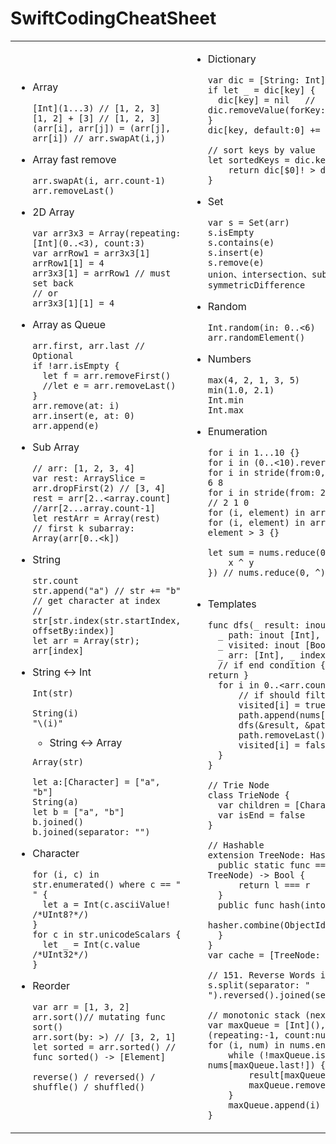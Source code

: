   # SwiftCodingCheatSheet

<table><td>
  
- Array
  ```
  [Int](1...3) // [1, 2, 3]
  [1, 2] + [3] // [1, 2, 3]
  (arr[i], arr[j]) = (arr[j], arr[i]) // arr.swapAt(i,j)
  ```

- Array fast remove
  ```
  arr.swapAt(i, arr.count-1)
  arr.removeLast()
  ```

- 2D Array
  ```
  var arr3x3 = Array(repeating: [Int](0..<3), count:3)
  var arrRow1 = arr3x3[1]
  arrRow1[1] = 4
  arr3x3[1] = arrRow1 // must set back
  // or
  arr3x3[1][1] = 4
  ```

- Array as Queue
  ```
  arr.first, arr.last // Optional
  if !arr.isEmpty {
    let f = arr.removeFirst()
    //let e = arr.removeLast()
  }
  arr.remove(at: i)
  arr.insert(e, at: 0)
  arr.append(e)
  ```

- Sub Array
  ```
  // arr: [1, 2, 3, 4]
  var rest: ArraySlice = arr.dropFirst(2) // [3, 4]
  rest = arr[2..<array.count] //arr[2...array.count-1]
  let restArr = Array(rest)
  // first k subarray:
  Array(arr[0..<k])
  ```

- String
  ```
  str.count
  str.append("a") // str += "b"
  // get character at index
  // str[str.index(str.startIndex, offsetBy:index)]
  let arr = Array(str); arr[index] 
  ```

- String <-> Int
  ```
  Int(str)

  String(i)
  "\(i)"
  
  ```
  
  - String <-> Array
  ```
  Array(str)
  
  let a:[Character] = ["a", "b"]
  String(a)
  let b = ["a", "b"]
  b.joined()
  b.joined(separator: "")
  ```

- Character
  ```
  for (i, c) in str.enumerated() where c == " " {
    let a = Int(c.asciiValue! /*UInt8?*/)
  }
  for c in str.unicodeScalars { 
    let _ = Int(c.value /*UInt32*/) 
  }
  ```

- Reorder
  ```
  var arr = [1, 3, 2]
  arr.sort()// mutating func sort()
  arr.sort(by: >) // [3, 2, 1] 
  let sorted = arr.sorted() // func sorted() -> [Element]

  reverse() / reversed() / shuffle() / shuffled() 
  ```
  
</td>
<!--  -------------------------------------------------------------------------------------------------------------------------------  -->
<td>

- Dictionary
  ```
  var dic = [String: Int]()
  if let _ = dic[key] {
    dic[key] = nil   // dic.removeValue(forKey:key)
  }
  dic[key, default:0] += 1
  
  // sort keys by value
  let sortedKeys = dic.keys.sorted {
      return dic[$0]! > dic[$1]!
  }
  ```

- Set
  ```
  var s = Set(arr)
  s.isEmpty
  s.contains(e)
  s.insert(e)
  s.remove(e)
  union、intersection、subtracting、symmetricDifference
  ```

- Random
  ```
  Int.random(in: 0..<6)
  arr.randomElement()
  ```

- Numbers

  ```
  max(4, 2, 1, 3, 5)
  min(1.0, 2.1)
  Int.min
  Int.max
  ```

- Enumeration

  ```
  for i in 1...10 {}
  for i in (0..<10).reversed() {}
  for i in stride(from:0, to:10, by:2){} // 0 2 4 6 8
  for i in stride(from: 2, through: 0, by: -1) {} // 2 1 0
  for (i, element) in arr.enumerated() {}
  for (i, element) in arr.enumerated() where element > 3 {}

  let sum = nums.reduce(0, { x, y in
      x ^ y
  }) // nums.reduce(0, ^)


  ```

- Templates
  ```
  func dfs(_ result: inout [[Int]],
    _ path: inout [Int],
    _ visited: inout [Bool],
    _ arr: [Int], _ index: Int) {
    // if end condition { result.append(path); return }
    for i in 0..<arr.count {
        // if should filter out { continue }
        visited[i] = true
        path.append(nums[i])
        dfs(&result, &path, &visited, arr, i+1)
        path.removeLast()
        visited[i] = false
    }
  }
                           
  // Trie Node
  class TrieNode {
    var children = [Character: TrieNode]()
    var isEnd = false
  }
                           
  // Hashable                 
  extension TreeNode: Hashable {
    public static func ==(l: TreeNode, r: TreeNode) -> Bool {
        return l === r
    }
    public func hash(into hasher: inout Hasher) {
        hasher.combine(ObjectIdentifier(self).hashValue)
    }
  }
  var cache = [TreeNode: Int]()
  
  // 151. Reverse Words in a String
  s.split(separator: " ").reversed().joined(separator: " ")
  
  // monotonic stack (next greater element)
  var maxQueue = [Int](), result = [Int](repeating:-1, count:nums.count)
  for (i, num) in nums.enumerated() {
      while (!maxQueue.isEmpty && num > nums[maxQueue.last!]) {
          result[maxQueue.last!] = num
          maxQueue.removeLast()
      }
      maxQueue.append(i)
  }
  ```

</td></table>
